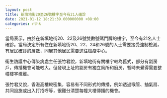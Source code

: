 ```yaml
---
layout: post
title: 新填地街20至26號樓宇至今有21人確診
date: 2021-01-12 18:21:39.000000000 +08:00
categories: rthk
---
```


當局表示，由於在新填地街20、22及26號雙數號碼門牌的樓宇，至今有21名人士確診。當局決定所有住在新填地街20、22、24和26號的人士需要接受強制檢測，有居民確診的層數，同層其他居民需要送往檢疫中心。

衞生防護中心傳染病處主任張竹君說，新填地街有關樓宇較為舊式，部分有劏房戶，傳播機會可能較大。但發現上址的劏房有獨立廁所和廚房，暫時未覺得需要整幢樓宇撤離。

張竹君又說，香港高樓較密集，容易有不同形式的傳播，例如透過喉管、抽氣扇、共同設施或出入打招呼等，很難分清楚每幢大樓傳播的機會。
